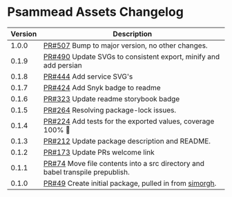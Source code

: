 # Psammead Assets Changelog

| Version | Description |
|---------|-------------|
| 1.0.0   | [PR#507](https://github.com/bbc/psammead/pull/507) Bump to major version, no other changes. |
| 0.1.9   | [PR#490](https://github.com/bbc/psammead/pull/490) Update SVGs to consistent export, minify and add persian |
| 0.1.8   | [PR#444](https://github.com/bbc/psammead/pull/444) Add service SVG's |
| 0.1.7   | [PR#424](https://github.com/bbc/psammead/pull/424) Add Snyk badge to readme |
| 0.1.6   | [PR#323](https://github.com/BBC/psammead/pull/323) Update readme storybook badge |
| 0.1.5   | [PR#264](https://github.com/BBC/psammead/pull/319) Resolving package-lock issues. |
| 0.1.4   | [PR#224](https://github.com/BBC-News/psammead/pull/224) Add tests for the exported values, coverage 100% :tada: |
| 0.1.3   | [PR#212](https://github.com/BBC-News/psammead/pull/212) Update package description and README. |
| 0.1.2   | [PR#173](https://github.com/BBC-News/psammead/pull/173) Update PRs welcome link |
| 0.1.1   | [PR#74](https://github.com/BBC-News/psammead/pull/74) Move file contents into a src directory and babel transpile prepublish. |
| 0.1.0   | [PR#49](https://github.com/BBC-News/psammead/pull/49) Create initial package, pulled in from [simorgh](https://github.com/BBC-News/psammead/blob/latest/CONTRIBUTING.md). |
